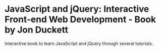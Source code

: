 <h1>JavaScript and jQuery: Interactive Front-end Web Development - Book by Jon Duckett</h1>

<p>Interactive book to learn JavaScript and jQuery through several tutorials.</p>

